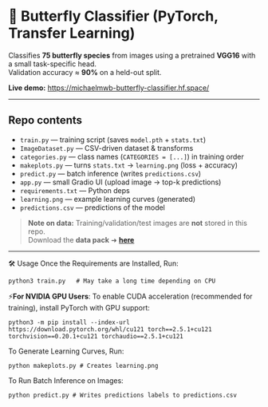 # 🦋 Butterfly Classifier (PyTorch, Transfer Learning)

Classifies **75 butterfly species** from images using a pretrained **VGG16** with a small task-specific head.  
Validation accuracy ≈ **90%** on a held-out split.

**Live demo:** https://michaelmwb-butterfly-classifier.hf.space/

---

## Repo contents

- `train.py` — training script (saves `model.pth` + `stats.txt`)
- `ImageDataset.py` — CSV-driven dataset & transforms
- `categories.py` — class names (`CATEGORIES = [...]`) in training order
- `makeplots.py` — turns `stats.txt` → `learning.png` (loss + accuracy)
- `predict.py` — batch inference (writes `predictions.csv`)
- `app.py` — small Gradio UI (upload image → top-k predictions)
- `requirements.txt` — Python deps
- `learning.png` — example learning curves (generated)
- `predictions.csv` — predictions of the model

> **Note on data:** Training/validation/test images are **not** stored in this repo.  
> Download the **data pack** ➜ **[here](https://drive.google.com/drive/folders/1EzBWq2fndev6-8rkBhKb2OtMmYOFyYHQ?usp=sharing)**
---
🛠 Usage
Once the Requirements are Installed, Run:
```
python3 train.py   # May take a long time depending on CPU
```
⚡**For NVIDIA GPU Users**: To enable CUDA acceleration (recommended for training), install PyTorch with GPU support:
```
python3 -m pip install --index-url https://download.pytorch.org/whl/cu121 torch==2.5.1+cu121 torchvision==0.20.1+cu121 torchaudio==2.5.1+cu121
```
To Generate Learning Curves, Run:
```
python makeplots.py # Creates learning.png
```
To Run Batch Inference on Images:
```
python predict.py # Writes predictions labels to predictions.csv
```
